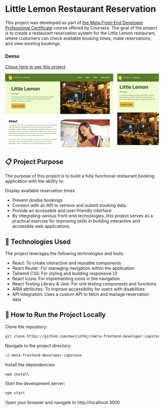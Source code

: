 # Little Lemon Restaurant Reservation
This project was developed as part of [the Meta Front-End Developer Professional Certificate](https://www.coursera.org/professional-certificates/meta-front-end-developer) course offered by Coursera. The goal of the project is to create a restaurant reservation system for the Little Lemon restaurant, where customers can check available booking times, make reservations, and view existing bookings.

### Demo
[Clique here to see this project](https://marciofmjr.github.io/meta-frontend-developer-capstone)

![Tux, the Linux mascot](/preview.png)

## 📋 Project Purpose
The purpose of this project is to build a fully functional restaurant booking application with the ability to:

Display available reservation times
- Prevent double bookings
- Connect with an API to retrieve and submit booking data
- Provide an accessible and user-friendly interface
- By integrating various front-end technologies, this project serves as a practical exercise for improving skills in building interactive and accessible web applications.

## 🚀 Technologies Used
The project leverages the following technologies and tools:

- React: To create interactive and reusable components
- React Router: For managing navigation within the application
- Tailwind CSS: For styling and building responsive UI
- React Icons: For implementing icons in the navigation
- React Testing Library & Jest: For unit testing components and functions
- ARIA attributes: To improve accessibility for users with disabilities
- API Integration: Uses a custom API to fetch and manage reservation data

## 📝 How to Run the Project Locally
Clone the repository:
```bash
git clone https://github.com/marciofmjr/meta-frontend-developer-capstone
```
Navigate to the project directory:
```bash
cd meta-frontend-developer-capstone
```
Install the dependencies:
```bash
npm install
```
Start the development server:
```bash
npm start
```
Open your browser and navigate to http://localhost:3000